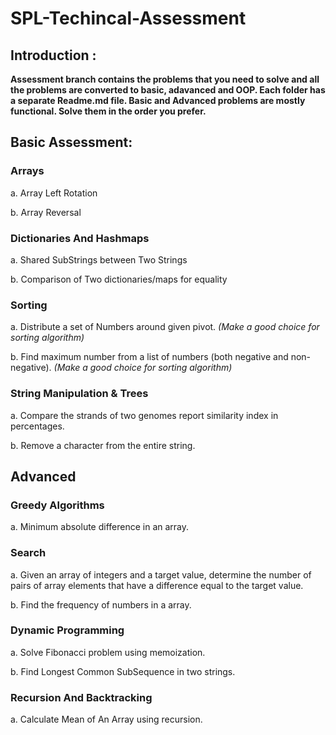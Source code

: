 # SPL-Techincal-Assessment

## Introduction :

**Assessment branch contains the problems that you need to solve and all 
the problems are converted to basic, adavanced and OOP. Each folder has
a separate Readme.md file. Basic and Advanced problems are mostly functional.
Solve them in the order you prefer.**

## Basic Assessment:

### Arrays

a. Array Left Rotation

b. Array Reversal

### Dictionaries And Hashmaps

a. Shared SubStrings between Two Strings

b. Comparison of Two dictionaries/maps for equality

### Sorting

a. Distribute a set of Numbers around given pivot.
_(Make a good choice for sorting algorithm)_

b. Find maximum number from a list of numbers (both negative and non-negative).
_(Make a good choice for sorting algorithm)_

### String Manipulation & Trees

a. Compare the strands of two genomes report similarity index in percentages.

b. Remove a character from the entire string.

## Advanced

### Greedy Algorithms

a. Minimum absolute difference in an array.

### Search

a. Given an array of integers and a target value, determine the number of pairs of array elements that have a difference equal to the target value.

b. Find the frequency of numbers in a array.

### Dynamic Programming

a. Solve Fibonacci problem using memoization.

b. Find Longest Common SubSequence in two strings.

### Recursion And Backtracking

a. Calculate Mean of An Array using recursion.
